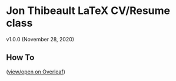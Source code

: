 # Jon Thibeault LaTeX CV/Resume class

v1.0.0 (November 28, 2020)

## How To

([view/open on Overleaf](https://www.overleaf.com/))
